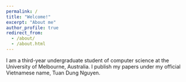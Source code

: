 ```yaml
---
permalink: /
title: "Welcome!"
excerpt: "About me"
author_profile: true
redirect_from: 
  - /about/
  - /about.html
---
```


I am a third-year undergraduate student of computer science at the University of Melbourne, Australia. I publish my papers under my official Vietnamese name, Tuan Dung Nguyen.
